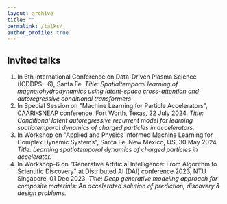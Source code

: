 ```yaml
---
layout: archive
title: ""
permalink: /talks/
author_profile: true
---
```


## Invited talks
1. In 6th International Conference on Data-Driven Plasma Science (ICDDPS--6), Santa Fe. *Title: Spatialtemporal learning of magnetohydrodynamics using latent-space cross-attention and autoregressive conditional transformers*
2. In Special Session on "Machine Learning for Particle Accelerators", CAARI-SNEAP conference, Fort Worth, Texas, 22 July 2024. *Title: Conditional latent autoregressive recurrent model for learning spatiotemporal dynamics of charged particles in accelerators.*
3. In Workshop on "Applied and Physics Informed Machine Learning for Complex Dynamic Systems", Santa Fe, New Mexico, US, 30 May 2024. *Title: Learning spatiotemporal dynamics of charged particles in accelerator.*
4. In Workshop-6 on "Generative Artificial Intelligence: From Algorithm to Scientific Discovery" at Distributed AI (DAI) conference 2023, NTU Singapore, 01 Dec 2023. *Title: Deep generative modeling approach for composite materials: An accelerated solution of prediction, discovery & design problems.*

